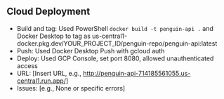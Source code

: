 ## Cloud Deployment
- Build and tag: Used PowerShell `docker build -t penguin-api .` and Docker Desktop to tag as us-central1-docker.pkg.dev/YOUR_PROJECT_ID/penguin-repo/penguin-api:latest
- Push: Used Docker Desktop Push with gcloud auth
- Deploy: Used GCP Console, set port 8080, allowed unauthenticated access
- URL: [Insert URL, e.g., http://penguin-api-714185561055.us-central1.run.app/]
- Issues: [e.g., None or specific errors]